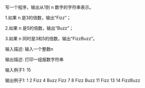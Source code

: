 写一个程序，输出从1到 n 数字的字符串表示。

1.如果 n 是3的倍数，输出“Fizz”；

2.如果 n 是5的倍数，输出“Buzz”；

3.如果 n 同时是3和5的倍数，输出“FizzBuzz”。


输入描述:
输入一个整数n

输出描述:
打印一组报数字符串

输入例子1:
15

输出例子1:
1
2
Fizz
4
Buzz
Fizz
7
8
Fizz
Buzz
11
Fizz
13
14
FizzBuzz